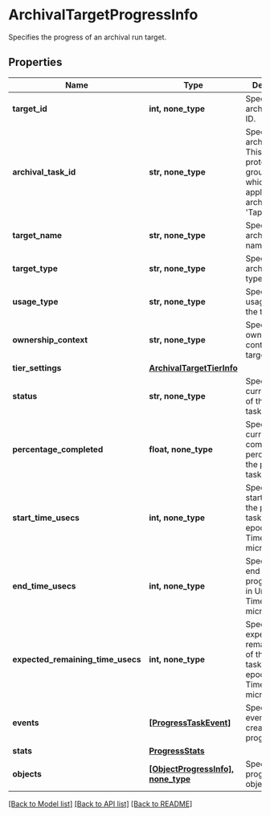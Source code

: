 # ArchivalTargetProgressInfo

Specifies the progress of an archival run target.

## Properties
Name | Type | Description | Notes
------------ | ------------- | ------------- | -------------
**target_id** | **int, none_type** | Specifies the archival target ID. | [optional] 
**archival_task_id** | **str, none_type** | Specifies the archival task id. This is a protection group UID which only applies when archival type is &#39;Tape&#39;. | [optional] 
**target_name** | **str, none_type** | Specifies the archival target name. | [optional] 
**target_type** | **str, none_type** | Specifies the archival target type. | [optional] 
**usage_type** | **str, none_type** | Specifies the usage type for the target. | [optional] 
**ownership_context** | **str, none_type** | Specifies the ownership context for the target. | [optional] 
**tier_settings** | [**ArchivalTargetTierInfo**](ArchivalTargetTierInfo.md) |  | [optional] 
**status** | **str, none_type** | Specifies the current status of the progress task. | [optional] 
**percentage_completed** | **float, none_type** | Specifies the current completed percentage of the progress task. | [optional] 
**start_time_usecs** | **int, none_type** | Specifies the start time of the progress task in Unix epoch Timestamp(in microseconds). | [optional] 
**end_time_usecs** | **int, none_type** | Specifies the end time of the progress task in Unix epoch Timestamp(in microseconds). | [optional] 
**expected_remaining_time_usecs** | **int, none_type** | Specifies the expected remaining time of the progress task in Unix epoch Timestamp(in microseconds). | [optional] 
**events** | [**[ProgressTaskEvent]**](ProgressTaskEvent.md) | Specifies the event log created for progress Task. | [optional] 
**stats** | [**ProgressStats**](ProgressStats.md) |  | [optional] 
**objects** | [**[ObjectProgressInfo], none_type**](ObjectProgressInfo.md) | Specifies progress for objects. | [optional] 

[[Back to Model list]](../README.md#documentation-for-models) [[Back to API list]](../README.md#documentation-for-api-endpoints) [[Back to README]](../README.md)


